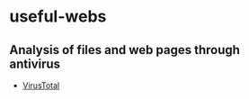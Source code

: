 # useful-webs

## Analysis of files and web pages through antivirus 
- [VirusTotal](https://virustotal.com)
